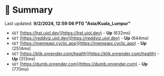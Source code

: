 # 📖 Summary
Last updated: **9/2/2024, 12:59:06 PTG "Asia/Kuala_Lumpur"**

- `GET` [https://hst.ujol.dev](https://hst.ujol.dev) - **Up** (632ms)
- `GET` [https://reddviz.ujol.dev](https://reddviz.ujol.dev) - **Up** (644ms)
- `GET` [https://memeapi.cyclic.app](https://memeapi.cyclic.app) - **Up** (2514ms)
- `GET` [https://klik.onrender.com/health](https://klik.onrender.com/health) - **Up** (313ms)
- `GET` [https://dumb.onrender.com](https://dumb.onrender.com) - **Up** (770ms)
